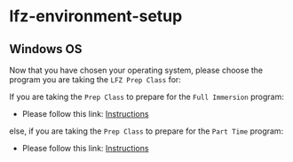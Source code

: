 # lfz-environment-setup

## Windows OS


Now that you have chosen your operating system, please choose the program you are taking the `LFZ Prep Class` for:

If you are taking the `Prep Class` to prepare for the `Full Immersion` program:
  - Please follow this link: [Instructions](guides/windows-prep.md)

else, if you are taking the `Prep Class` to prepare for the `Part Time` program:
  - Please follow this link: [Instructions](guides/windows-part-time.md)
